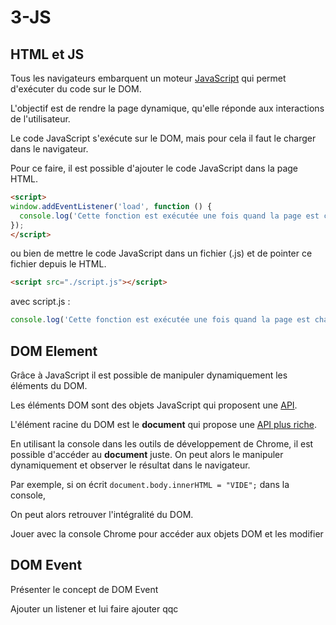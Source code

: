 # 3-JS

## HTML et JS

Tous les navigateurs embarquent un moteur [JavaScript](./JavaScript.md) qui permet d'exécuter du code sur le DOM.

L'objectif est de rendre la page dynamique, qu'elle réponde aux interactions de l'utilisateur.

Le code JavaScript s'exécute sur le DOM, mais pour cela il faut le charger dans le navigateur.

Pour ce faire, il est possible d'ajouter le code JavaScript dans la page HTML.

```html
<script>
window.addEventListener('load', function () {
  console.log('Cette fonction est exécutée une fois quand la page est chargée.');
});
</script>
```

ou bien de mettre le code JavaScript dans un fichier (.js) et de pointer ce fichier depuis le HTML.

```html
<script src="./script.js"></script>
```

avec script.js :

```javascript
console.log('Cette fonction est exécutée une fois quand la page est chargée.');
```

## DOM Element

Grâce à JavaScript il est possible de manipuler dynamiquement les éléments du DOM.

Les éléments DOM sont des objets JavaScript qui proposent une [API](https://www.w3schools.com/jsref/dom_obj_all.asp).

L'élément racine du DOM est le **document** qui propose une [API plus riche](https://www.w3schools.com/jsref/dom_obj_document.asp).

En utilisant la console dans les outils de développement de Chrome, il est possible d'accéder au **document** juste.
On peut alors le manipuler dynamiquement et observer le résultat dans le navigateur.

Par exemple, si on écrit ``document.body.innerHTML = "VIDE";`` dans la console, 


On peut alors retrouver l'intégralité du DOM.





Jouer avec la console Chrome pour accéder aux objets DOM et les modifier

## DOM Event
Présenter le concept de DOM Event

Ajouter un listener et lui faire ajouter qqc 
